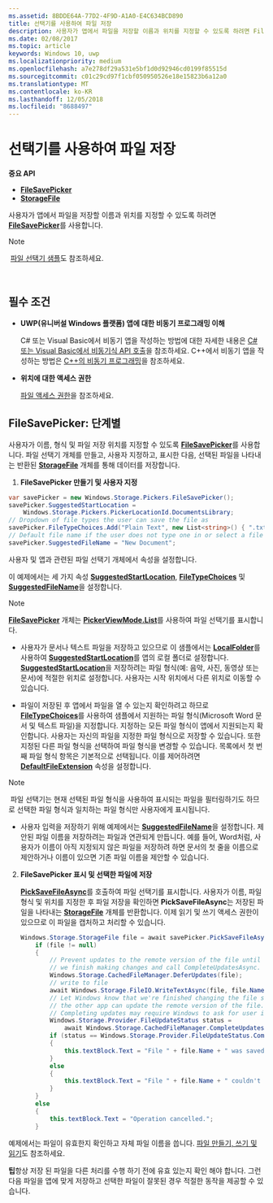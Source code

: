 ```yaml
---
ms.assetid: 8BDDE64A-77D2-4F9D-A1A0-E4C634BCD890
title: 선택기를 사용하여 파일 저장
description: 사용자가 앱에서 파일을 저장할 이름과 위치를 지정할 수 있도록 하려면 FileSavePicker를 사용합니다.
ms.date: 02/08/2017
ms.topic: article
keywords: Windows 10, uwp
ms.localizationpriority: medium
ms.openlocfilehash: a7e278df29a531e5bf1d0d92946cd0199f85515d
ms.sourcegitcommit: c01c29cd97f1cbf050950526e18e15823b6a12a0
ms.translationtype: MT
ms.contentlocale: ko-KR
ms.lasthandoff: 12/05/2018
ms.locfileid: "8688497"
---
```

# <a name="save-a-file-with-a-picker"></a>선택기를 사용하여 파일 저장

**중요 API**

-   [**FileSavePicker**](https://msdn.microsoft.com/library/windows/apps/br207871)
-   [**StorageFile**](https://msdn.microsoft.com/library/windows/apps/br227171)

사용자가 앱에서 파일을 저장할 이름과 위치를 지정할 수 있도록 하려면 [**FileSavePicker**](https://msdn.microsoft.com/library/windows/apps/br207871)를 사용합니다.

> [!NOTE]
> [파일 선택기 샘플](http://go.microsoft.com/fwlink/p/?linkid=619994)도 참조하세요.

 

## <a name="prerequisites"></a>필수 조건


-   **UWP(유니버설 Windows 플랫폼) 앱에 대한 비동기 프로그래밍 이해**

    C# 또는 Visual Basic에서 비동기 앱을 작성하는 방법에 대한 자세한 내용은 [C# 또는 Visual Basic에서 비동기식 API 호출](https://msdn.microsoft.com/library/windows/apps/mt187337)을 참조하세요. C++에서 비동기 앱을 작성하는 방법은 [C++의 비동기 프로그래밍](https://msdn.microsoft.com/library/windows/apps/mt187334)을 참조하세요.

-   **위치에 대한 액세스 권한**

    [파일 액세스 권한](file-access-permissions.md)을 참조하세요.

## <a name="filesavepicker-step-by-step"></a>FileSavePicker: 단계별

사용자가 이름, 형식 및 파일 저장 위치를 지정할 수 있도록 [**FileSavePicker**](https://msdn.microsoft.com/library/windows/apps/br207871)를 사용합니다. 파일 선택기 개체를 만들고, 사용자 지정하고, 표시한 다음, 선택된 파일을 나타내는 반환된 [**StorageFile**](https://msdn.microsoft.com/library/windows/apps/br227171) 개체를 통해 데이터를 저장합니다.

1.  **FileSavePicker 만들기 및 사용자 지정**

```cs
var savePicker = new Windows.Storage.Pickers.FileSavePicker();
savePicker.SuggestedStartLocation =
    Windows.Storage.Pickers.PickerLocationId.DocumentsLibrary;
// Dropdown of file types the user can save the file as
savePicker.FileTypeChoices.Add("Plain Text", new List<string>() { ".txt" });
// Default file name if the user does not type one in or select a file to replace
savePicker.SuggestedFileName = "New Document";
```

사용자 및 앱과 관련된 파일 선택기 개체에서 속성을 설정합니다.

이 예제에서는 세 가지 속성 [**SuggestedStartLocation**](https://msdn.microsoft.com/library/windows/apps/br207880), [**FileTypeChoices**](https://msdn.microsoft.com/library/windows/apps/br207875) 및 [**SuggestedFileName**](https://msdn.microsoft.com/library/windows/apps/br207878)을 설정합니다.

> [!NOTE]
>[**FileSavePicker**](https://msdn.microsoft.com/library/windows/apps/br207871) 개체는 [**PickerViewMode.List**](https://msdn.microsoft.com/library/windows/apps/br207891)를 사용하여 파일 선택기를 표시합니다.
     
- 사용자가 문서나 텍스트 파일을 저장하고 있으므로 이 샘플에서는 [**LocalFolder**](https://msdn.microsoft.com/library/windows/apps/br241621)를 사용하여 [**SuggestedStartLocation**](https://msdn.microsoft.com/library/windows/apps/br207880)를 앱의 로컬 폴더로 설정합니다. [**SuggestedStartLocation**](https://msdn.microsoft.com/library/windows/apps/br207854)을 저장하려는 파일 형식(예: 음악, 사진, 동영상 또는 문서)에 적절한 위치로 설정합니다. 사용자는 시작 위치에서 다른 위치로 이동할 수 있습니다.

- 파일이 저장된 후 앱에서 파일을 열 수 있는지 확인하려고 하므로 [**FileTypeChoices**](https://msdn.microsoft.com/library/windows/apps/br207875)를 사용하여 샘플에서 지원하는 파일 형식(Microsoft Word 문서 및 텍스트 파일)을 지정합니다. 지정하는 모든 파일 형식이 앱에서 지원되는지 확인합니다. 사용자는 자신의 파일을 지정한 파일 형식으로 저장할 수 있습니다. 또한 지정된 다른 파일 형식을 선택하여 파일 형식을 변경할 수 있습니다. 목록에서 첫 번째 파일 형식 항목은 기본적으로 선택됩니다. 이를 제어하려면 [**DefaultFileExtension**](https://msdn.microsoft.com/library/windows/apps/br207873) 속성을 설정합니다.

> [!NOTE]
> 파일 선택기는 현재 선택된 파일 형식을 사용하여 표시되는 파일을 필터링하기도 하므로 선택한 파일 형식과 일치하는 파일 형식만 사용자에게 표시됩니다.

- 사용자 입력을 저장하기 위해 예제에서는 [**SuggestedFileName**](https://msdn.microsoft.com/library/windows/apps/br207878)을 설정합니다. 제안된 파일 이름을 저장하려는 파일과 연관되게 만듭니다. 예를 들어, Word처럼, 사용자가 이름이 아직 지정되지 않은 파일을 저장하려 하면 문서의 첫 줄을 이름으로 제안하거나 이름이 있으면 기존 파일 이름을 제안할 수 있습니다.

2.  **FileSavePicker 표시 및 선택한 파일에 저장**

    [**PickSaveFileAsync**](https://msdn.microsoft.com/library/windows/apps/br207876)를 호출하여 파일 선택기를 표시합니다. 사용자가 이름, 파일 형식 및 위치를 지정한 후 파일 저장을 확인하면 **PickSaveFileAsync**는 저장된 파일을 나타내는 [**StorageFile**](https://msdn.microsoft.com/library/windows/apps/br227171) 개체를 반환합니다. 이제 읽기 및 쓰기 액세스 권한이 있으므로 이 파일을 캡처하고 처리할 수 있습니다.

    ```cs
    Windows.Storage.StorageFile file = await savePicker.PickSaveFileAsync();
        if (file != null)
        {
            // Prevent updates to the remote version of the file until
            // we finish making changes and call CompleteUpdatesAsync.
            Windows.Storage.CachedFileManager.DeferUpdates(file);
            // write to file
            await Windows.Storage.FileIO.WriteTextAsync(file, file.Name);
            // Let Windows know that we're finished changing the file so
            // the other app can update the remote version of the file.
            // Completing updates may require Windows to ask for user input.
            Windows.Storage.Provider.FileUpdateStatus status =
                await Windows.Storage.CachedFileManager.CompleteUpdatesAsync(file);
            if (status == Windows.Storage.Provider.FileUpdateStatus.Complete)
            {
                this.textBlock.Text = "File " + file.Name + " was saved.";
            }
            else
            {
                this.textBlock.Text = "File " + file.Name + " couldn't be saved.";
            }
        }
        else
        {
            this.textBlock.Text = "Operation cancelled.";
        }
    ```

예제에서는 파일이 유효한지 확인하고 자체 파일 이름을 씁니다. [파일 만들기, 쓰기 및 읽기](quickstart-reading-and-writing-files.md)도 참조하세요.

**팁**항상 저장 된 파일을 다른 처리를 수행 하기 전에 유효 있는지 확인 해야 합니다. 그런 다음 파일을 앱에 맞게 저장하고 선택한 파일이 잘못된 경우 적절한 동작을 제공할 수 있습니다.
